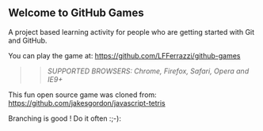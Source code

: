 ## Welcome to GitHub Games

A project based learning activity for people who are getting started with Git and GitHub.

You can play the game at: https://github.com/LFFerrazzi/github-games

>> _*SUPPORTED BROWSERS*: Chrome, Firefox, Safari, Opera and IE9+_

This fun open source game was cloned from: https://github.com/jakesgordon/javascript-tetris

Branching is good !  Do it often :;-):
